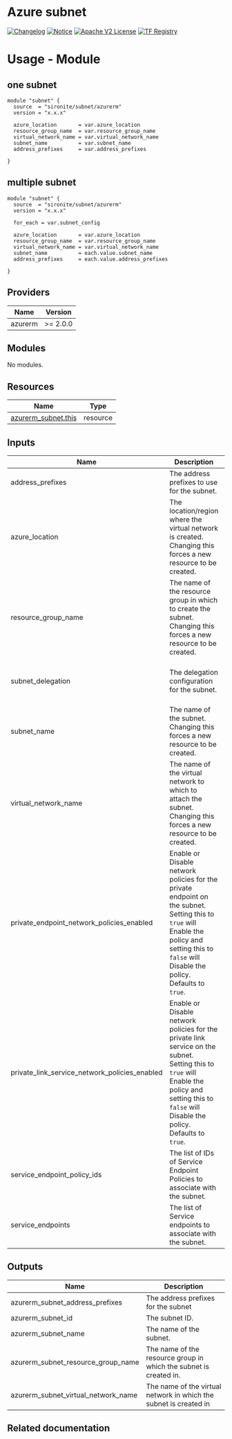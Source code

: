 <!-- BEGIN_TF_DOCS -->
 # Azure subnet
[![Changelog](https://img.shields.io/badge/changelog-release-green.svg)](https://github.com/sironite/terraform-azurerm-subnet/releases) [![Notice](https://img.shields.io/badge/notice-copyright-yellow.svg)](NOTICE) [![Apache V2 License](https://img.shields.io/badge/license-Apache%20V2-orange.svg)](LICENSE) [![TF Registry](https://img.shields.io/badge/terraform-registry-blue.svg)](https://registry.terraform.io/providers/hashicorp/azurerm/latest/docs/resources/subnet)

# Usage - Module

## one subnet
```hcl
module "subnet" {
  source  = "sironite/subnet/azurerm"
  version = "x.x.x"

  azure_location       = var.azure_location
  resource_group_name  = var.resource_group_name
  virtual_network_name = var.virtual_network_name
  subnet_name          = var.subnet_name
  address_prefixes     = var.address_prefixes

}
```

## multiple subnet
```hcl
module "subnet" {
  source  = "sironite/subnet/azurerm"
  version = "x.x.x"

  for_each = var.subnet_config

  azure_location       = var.azure_location
  resource_group_name  = var.resource_group_name
  virtual_network_name = var.virtual_network_name
  subnet_name          = each.value.subnet_name
  address_prefixes     = each.value.address_prefixes

}
```

## Providers

| Name | Version |
|------|---------|
| azurerm | >= 2.0.0 |

## Modules

No modules.

## Resources

| Name | Type |
|------|------|
| [azurerm_subnet.this](https://registry.terraform.io/providers/hashicorp/azurerm/latest/docs/resources/subnet) | resource |

## Inputs

| Name | Description | Type | Required |
|------|-------------|------|:--------:|
| address\_prefixes | The address prefixes to use for the subnet. | `list(string)` | yes |
| azure\_location | The location/region where the virtual network is created. Changing this forces a new resource to be created. | `string` | yes |
| resource\_group\_name | The name of the resource group in which to create the subnet. Changing this forces a new resource to be created. | `string` | yes |
| subnet\_delegation | The delegation configuration for the subnet. | <pre>map(set(object({<br>    name    = string<br>    actions = set(string)<br>  })))</pre> | yes |
| subnet\_name | The name of the subnet. Changing this forces a new resource to be created. | `string` | yes |
| virtual\_network\_name | The name of the virtual network to which to attach the subnet. Changing this forces a new resource to be created. | `string` | yes |
| private\_endpoint\_network\_policies\_enabled | Enable or Disable network policies for the private endpoint on the subnet. Setting this to `true` will Enable the policy and setting this to `false` will Disable the policy. Defaults to `true`. | `bool` | no |
| private\_link\_service\_network\_policies\_enabled | Enable or Disable network policies for the private link service on the subnet. Setting this to `true` will Enable the policy and setting this to `false` will Disable the policy. Defaults to `true`. | `bool` | no |
| service\_endpoint\_policy\_ids | The list of IDs of Service Endpoint Policies to associate with the subnet. | `list(string)` | no |
| service\_endpoints | The list of Service endpoints to associate with the subnet. | `list(string)` | no |

## Outputs

| Name | Description |
|------|-------------|
| azurerm\_subnet\_address\_prefixes | The address prefixes for the subnet |
| azurerm\_subnet\_id | The subnet ID. |
| azurerm\_subnet\_name | The name of the subnet. |
| azurerm\_subnet\_resource\_group\_name | The name of the resource group in which the subnet is created in. |
| azurerm\_subnet\_virtual\_network\_name | The name of the virtual network in which the subnet is created in |

## Related documentation
<!-- END_TF_DOCS -->